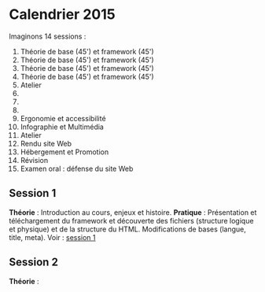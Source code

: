 # Calendrier 2015

Imaginons 14 sessions :

   1. Théorie de base (45') et framework (45')
   2. Théorie de base (45') et framework (45')
   3. Théorie de base (45') et framework (45')
   4. Théorie de base (45') et framework (45')
   5. Atelier
   6. 
   7.
   8.
   9. Ergonomie et accessibilité
   10. Infographie et Multimédia
   11. Atelier
   12. Rendu site Web
   13. Hébergement et Promotion
   14. Révision
   15. Examen oral : défense du site Web

## Session 1

   __Théorie__ : Introduction au cours, enjeux et histoire.
   __Pratique__ : Présentation et téléchargement du framework et découverte des fichiers (structure logique et physique) et de la structure du HTML. Modifications de bases (langue, title, meta). Voir : [session 1](session1.md)

## Session 2

   __Théorie__ : 
